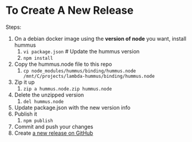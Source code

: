 # To Create A New Release

Steps:
1. On a debian docker image using the **version of node** you want, install hummus
    1. `vi package.json` # Update the hummus version
    1. `npm install`
1. Copy the hummus.node file to this repo
    1. `cp node_modules/hummus/binding/hummus.node /mnt/C/projects/lambda-hummus/binding/hummus.node`
1. Zip it up
    1. `zip a hummus.node.zip hummus.node`
1. Delete the unzipped version
    1. `del hummus.node`
1. Update package.json with the new version info
1. Publish it
    1. `npm publish`
1. Commit and push your changes
1. Create [a new release on GitHub](https://github.com/CherryCircle/lambda-hummus/releases/new)

